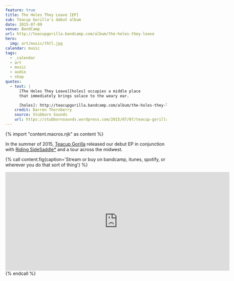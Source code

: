 ```yaml
---
feature: true
title: The Holes They Leave [EP]
sub: Teacup Gorilla's debut album
date: 2015-07-09
venue: BandCamp
url: http://teacupgorilla.bandcamp.com/album/the-holes-they-leave
hero:
  img: art/music/thtl.jpg
calendar: music
tags:
  - _calendar
  - art
  - music
  - audio
  - shop
quotes:
  - text: |
      [The Holes They Leave][holes] occupies a middle place
      that immediately brings solace to the weary ear.

      [holes]: http://teacupgorilla.bandcamp.com/album/the-holes-they-leave
    credit: Darren Thornberry
    source: Stubborn Sounds
    url: https://stubbornsounds.wordpress.com/2015/07/07/teacup-gorilla-the-holes-they-leave-in-review/
---
```

{% import "content.macros.njk" as content %}

In the summer of 2015,
[Teacup Gorilla][tg] released our debut EP
in conjunction with [Riding SideSaddle*][sidesaddle]
and a tour across the midwest.

[tg]: /orgs/teacup-gorilla/
[sidesaddle]: /projects/ridingsidesaddle/

{% call content.fig(caption='Stream or buy on bandcamp, itunes, spotify, or wherever you do that sort of thing') %}
<iframe style="border: 0; width: 700px; height: 308px; margin: 0 auto;" src="https://bandcamp.com/EmbeddedPlayer/album=1383025660/size=large/bgcol=ffffff/linkcol=de270f/artwork=small/transparent=true/" seamless><a href="http://teacupgorilla.bandcamp.com/album/the-holes-they-leave">The Holes They Leave by Teacup Gorilla</a></iframe>
{% endcall %}
